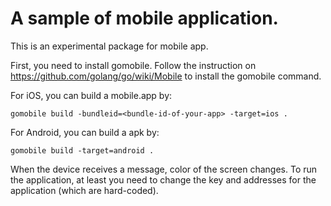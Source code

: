 # A sample of mobile application.

This is an experimental package for mobile app.

First, you need to install gomobile.
Follow the instruction on https://github.com/golang/go/wiki/Mobile to install the gomobile command.

For iOS, you can build a mobile.app by:

```
gomobile build -bundleid=<bundle-id-of-your-app> -target=ios .
```
  
For Android, you can build a apk by:

```
gomobile build -target=android .
```

When the device receives a message, color of the screen changes.
To run the application, at least you need to change the key and addresses for the application (which are hard-coded).
